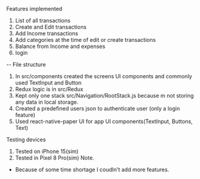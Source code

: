 Features implemented
1. List of all transactions
2. Create and Edit transactions
3. Add Income transactions
4. Add categories at the time of edit or create transactions
5. Balance from Income and expenses
6. login

-- File structure 
1. In src/components created the screens UI components and commonly used TextInput and Button
2. Redux logic is in src/Redux
3. Kept only one stack src/Navigation/RootStack.js because m not storing any data in local storage.
4. Created a predefined users json to authenticate user (only a login feature)
5. Used react-native-paper UI for app UI components(TextInput, Buttons, Text)

Testing devices 
1. Tested on iPhone 15(sim)
2. Tested in Pixel 8 Pro(sim)
Note.
- Because of some time shortage I coudln't add more features.